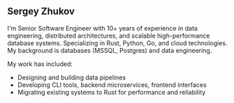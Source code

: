 ## Sergey Zhukov

I'm Senior Software Engineer with 10+ years of experience in data engineering, distributed architectures, and
scalable high-performance database systems. Specializing in Rust, Python, Go, and cloud technologies. 
My background is databases (MSSQL, Postgres) and data engineering. 

My work has included:
- Designing and building data pipelines
- Developing CLI tools, backend microservices, frontend interfaces
- Migrating existing systems to Rust for performance and reliability
